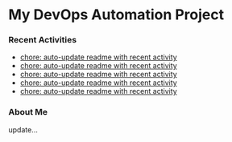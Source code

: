 # My DevOps Automation Project

### Recent Activities
<!-- activity:START -->
- [chore: auto-update readme with recent activity](https://github.com/kaigiii/mybowling-app/commit/cbec1b9a35b48c418cee179684c48af30eda96b9)
- [chore: auto-update readme with recent activity](https://github.com/kaigiii/mybowling-app/commit/535c65bd0b347ee6d28c8fd94e8c365ded219ffe)
- [chore: auto-update readme with recent activity](https://github.com/kaigiii/mybowling-app/commit/4d31789c82463f0dc081dfd6ec710d1123f26070)
- [chore: auto-update readme with recent activity](https://github.com/kaigiii/mybowling-app/commit/0b76a6c0e83ebc3e1aa2f227662d324fb8f9f59e)
- [chore: auto-update readme with recent activity](https://github.com/kaigiii/mybowling-app/commit/645a4824528310dff1097b55cbf0ef5f0208f018)
<!-- activity:END -->

### About Me
<!-- MYLINKS:START -->
<!-- MYLINKS:END -->

update...
